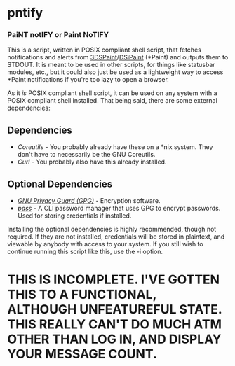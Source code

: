 # pntify
### PaiNT notIFY or Paint NoTIFY
This is a script, written in POSIX compliant shell script, that fetches notifications and alerts from [3DSPaint](https://3dspaint.com)/[DSiPaint](https://dsipaint.com) (\*Paint) and outputs them to STDOUT.  It is meant to be used in other scripts, for things like statusbar modules, etc., but it could also just be used as a lightweight way to access \*Paint notifications if you're too lazy to open a browser.

As it *is* POSIX compliant shell script, it can be used on any system with a POSIX compliant shell installed.  That being said, there are some external dependencies:

## Dependencies
 - *Coreutils* - You probably already have these on a \*nix system.  They don't have to necessarily be the GNU Coreutils.
 - *Curl* - You probably also have this already installed.

## Optional Dependencies
 - *[GNU Privacy Guard (GPG)](https://gnupg.org/)* - Encryption software.
 - *[pass](https://www.passwordstore.org/)* - A CLI password manager that uses GPG to encrypt passwords.  Used for storing credentials if installed.

Installing the optional dependencies is highly recommended, though not required.  If they are not installed, credentials will be stored in plaintext, and viewable by anybody with access to your system.  If you still wish to continue running this script like this, use the -i option.

# THIS IS INCOMPLETE.  I'VE GOTTEN THIS TO A FUNCTIONAL, ALTHOUGH UNFEATUREFUL STATE.  THIS REALLY CAN'T DO MUCH ATM OTHER THAN LOG IN, AND DISPLAY YOUR MESSAGE COUNT.
